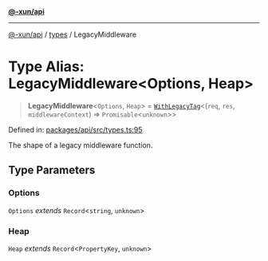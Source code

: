 [**@-xun/api**](../../README.md)

***

[@-xun/api](../../README.md) / [types](../README.md) / LegacyMiddleware

# Type Alias: LegacyMiddleware\<Options, Heap\>

> **LegacyMiddleware**\<`Options`, `Heap`\> = [`WithLegacyTag`](WithLegacyTag.md)\<(`req`, `res`, `middlewareContext`) => `Promisable`\<`unknown`\>\>

Defined in: [packages/api/src/types.ts:95](https://github.com/Xunnamius/api-utils/blob/183a3e5b3fec7a1bf06d5be3da477b72510b5586/packages/api/src/types.ts#L95)

The shape of a legacy middleware function.

## Type Parameters

### Options

`Options` *extends* `Record`\<`string`, `unknown`\>

### Heap

`Heap` *extends* `Record`\<`PropertyKey`, `unknown`\>
